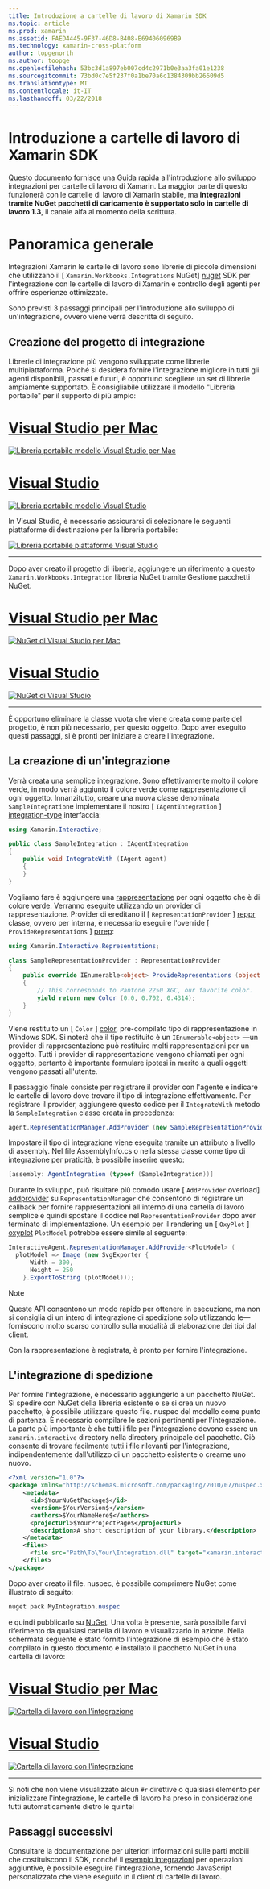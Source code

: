 ```yaml
---
title: Introduzione a cartelle di lavoro di Xamarin SDK
ms.topic: article
ms.prod: xamarin
ms.assetid: FAED4445-9F37-46D8-B408-E694060969B9
ms.technology: xamarin-cross-platform
author: topgenorth
ms.author: toopge
ms.openlocfilehash: 53bc3d1a897eb007cd4c2971b0e3aa3fa01e1238
ms.sourcegitcommit: 73bd0c7e5f237f0a1be70a6c1384309bb26609d5
ms.translationtype: MT
ms.contentlocale: it-IT
ms.lasthandoff: 03/22/2018
---
```

# <a name="getting-started-with-the-xamarin-workbooks-sdk"></a>Introduzione a cartelle di lavoro di Xamarin SDK

Questo documento fornisce una Guida rapida all'introduzione allo sviluppo integrazioni per cartelle di lavoro di Xamarin. La maggior parte di questo funzionerà con le cartelle di lavoro di Xamarin stabile, ma **integrazioni tramite NuGet pacchetti di caricamento è supportato solo in cartelle di lavoro 1.3**, il canale alfa al momento della scrittura.

# <a name="general-overview"></a>Panoramica generale

Integrazioni Xamarin le cartelle di lavoro sono librerie di piccole dimensioni che utilizzano il [ `Xamarin.Workbooks.Integrations` NuGet] [ nuget] SDK per l'integrazione con le cartelle di lavoro di Xamarin e controllo degli agenti per offrire esperienze ottimizzate.

Sono previsti 3 passaggi principali per l'introduzione allo sviluppo di un'integrazione, ovvero viene verrà descritta di seguito.

## <a name="creating-the-integration-project"></a>Creazione del progetto di integrazione

Librerie di integrazione più vengono sviluppate come librerie multipiattaforma. Poiché si desidera fornire l'integrazione migliore in tutti gli agenti disponibili, passati e futuri, è opportuno scegliere un set di librerie ampiamente supportato. È consigliabile utilizzare il modello "Libreria portabile" per il supporto di più ampio:

# <a name="visual-studio-for-mactabvsmac"></a>[Visual Studio per Mac](#tab/vsmac)

[![Libreria portabile modello Visual Studio per Mac](images/xamarin-studio-pcl.png)](images/xamarin-studio-pcl.png#lightbox)

# <a name="visual-studiotabvswin"></a>[Visual Studio](#tab/vswin)

[![Libreria portabile modello Visual Studio](images/visual-studio-pcl.png)](images/visual-studio-pcl.png#lightbox)

In Visual Studio, è necessario assicurarsi di selezionare le seguenti piattaforme di destinazione per la libreria portabile:

[![Libreria portabile piattaforme Visual Studio](images/visual-studio-pcl-platforms.png)](images/visual-studio-pcl-platforms.png#lightbox)

-----

Dopo aver creato il progetto di libreria, aggiungere un riferimento a questo `Xamarin.Workbooks.Integration` libreria NuGet tramite Gestione pacchetti NuGet.

# <a name="visual-studio-for-mactabvsmac"></a>[Visual Studio per Mac](#tab/vsmac)

[![NuGet di Visual Studio per Mac](images/xamarin-studio-nuget.png)](images/xamarin-studio-nuget.png#lightbox)

# <a name="visual-studiotabvswin"></a>[Visual Studio](#tab/vswin)

[![NuGet di Visual Studio](images/visual-studio-nuget.png)](images/visual-studio-nuget.png#lightbox)

-----

È opportuno eliminare la classe vuota che viene creata come parte del progetto, è non più necessario, per questo oggetto. Dopo aver eseguito questi passaggi, si è pronti per iniziare a creare l'integrazione.

## <a name="building-an-integration"></a>La creazione di un'integrazione

Verrà creata una semplice integrazione. Sono effettivamente molto il colore verde, in modo verrà aggiunto il colore verde come rappresentazione di ogni oggetto. Innanzitutto, creare una nuova classe denominata `SampleIntegration`e implementare il nostro [ `IAgentIntegration` ] [ integration-type] interfaccia:

```csharp
using Xamarin.Interactive;

public class SampleIntegration : IAgentIntegration
{
    public void IntegrateWith (IAgent agent)
    {
    }
}
```

Vogliamo fare è aggiungere una [rappresentazione](~/tools/workbooks/sdk/representations.md) per ogni oggetto che è di colore verde. Verranno eseguite utilizzando un provider di rappresentazione. Provider di ereditano il [ `RepresentationProvider` ] [ reppr] classe, ovvero per interna, è necessario eseguire l'override [ `ProvideRepresentations` ] [ prrep]:

```csharp
using Xamarin.Interactive.Representations;

class SampleRepresentationProvider : RepresentationProvider
{
    public override IEnumerable<object> ProvideRepresentations (object obj)
    {
        // This corresponds to Pantone 2250 XGC, our favorite color.
        yield return new Color (0.0, 0.702, 0.4314);
    }
}
```

Viene restituito un [ `Color` ] [ color], pre-compilato tipo di rappresentazione in Windows SDK.
Si noterà che il tipo restituito è un `IEnumerable<object>` &mdash;un provider di rappresentazione può restituire molti rappresentazioni per un oggetto. Tutti i provider di rappresentazione vengono chiamati per ogni oggetto, pertanto è importante formulare ipotesi in merito a quali oggetti vengono passati all'utente.

Il passaggio finale consiste per registrare il provider con l'agente e indicare le cartelle di lavoro dove trovare il tipo di integrazione effettivamente. Per registrare il provider, aggiungere questo codice per il `IntegrateWith` metodo la `SampleIntegration` classe creata in precedenza:

```csharp
agent.RepresentationManager.AddProvider (new SampleRepresentationProvider ());
```

Impostare il tipo di integrazione viene eseguita tramite un attributo a livello di assembly. Nel file AssemblyInfo.cs o nella stessa classe come tipo di integrazione per praticità, è possibile inserire questo:

```csharp
[assembly: AgentIntegration (typeof (SampleIntegration))]
````

Durante lo sviluppo, può risultare più comodo usare [ `AddProvider` overload] [ addprovider] su `RepresentationManager` che consentono di registrare un callback per fornire rappresentazioni all'interno di una cartella di lavoro semplice e quindi spostare il codice nel `RepresentationProvider` dopo aver terminato di implementazione. Un esempio per il rendering un [ `OxyPlot` ] [ oxyplot] `PlotModel` potrebbe essere simile al seguente:

```csharp
InteractiveAgent.RepresentationManager.AddProvider<PlotModel> (
  plotModel => Image (new SvgExporter {
      Width = 300,
      Height = 250
    }.ExportToString (plotModel)));
```

> [!NOTE]
> Queste API consentono un modo rapido per ottenere in esecuzione, ma non si consiglia di un intero di integrazione di spedizione solo utilizzando le&mdash;forniscono molto scarso controllo sulla modalità di elaborazione dei tipi dal client.

Con la rappresentazione è registrata, è pronto per fornire l'integrazione.

## <a name="shipping-your-integration"></a>L'integrazione di spedizione

Per fornire l'integrazione, è necessario aggiungerlo a un pacchetto NuGet.
Si spedire con NuGet della libreria esistente o se si crea un nuovo pacchetto, è possibile utilizzare questo file. nuspec del modello come punto di partenza.
È necessario compilare le sezioni pertinenti per l'integrazione. La parte più importante è che tutti i file per l'integrazione devono essere un `xamarin.interactive` directory nella directory principale del pacchetto. Ciò consente di trovare facilmente tutti i file rilevanti per l'integrazione, indipendentemente dall'utilizzo di un pacchetto esistente o crearne uno nuovo.

```xml
<?xml version="1.0"?>
<package xmlns="http://schemas.microsoft.com/packaging/2010/07/nuspec.xsd">
    <metadata>
      <id>$YourNuGetPackage$</id>
      <version>$YourVersion$</version>
      <authors>$YourNameHere$</authors>
      <projectUrl>$YourProjectPage$</projectUrl>
      <description>A short description of your library.</description>
    </metadata>
    <files>
      <file src="Path\To\Your\Integration.dll" target="xamarin.interactive" />
    </files>
</package>
```

Dopo aver creato il file. nuspec, è possibile comprimere NuGet come illustrato di seguito:

```csharp
nuget pack MyIntegration.nuspec
```

e quindi pubblicarlo su [NuGet][nugetorg]. Una volta è presente, sarà possibile farvi riferimento da qualsiasi cartella di lavoro e visualizzarlo in azione. Nella schermata seguente è stato fornito l'integrazione di esempio che è stato compilato in questo documento e installato il pacchetto NuGet in una cartella di lavoro:

# <a name="visual-studio-for-mactabvsmac"></a>[Visual Studio per Mac](#tab/vsmac)

[![Cartella di lavoro con l'integrazione](images/mac-workbooks-integrated.png)](images/mac-workbooks-integrated.png#lightbox)

# <a name="visual-studiotabvswin"></a>[Visual Studio](#tab/vswin)

[![Cartella di lavoro con l'integrazione](images/windows-workbooks-integrated.png)](images/windows-workbooks-integrated.png#lightbox)

-----

Si noti che non viene visualizzato alcun `#r` direttive o qualsiasi elemento per inizializzare l'integrazione, le cartelle di lavoro ha preso in considerazione tutti automaticamente dietro le quinte!

## <a name="next-steps"></a>Passaggi successivi

Consultare la documentazione per ulteriori informazioni sulle parti mobili che costituiscono il SDK, nonché il [esempio integrazioni](~/tools/workbooks/samples/index.md) per operazioni aggiuntive, è possibile eseguire l'integrazione, fornendo JavaScript personalizzato che viene eseguito in il client di cartelle di lavoro.

[integration-type]: https://developer.xamarin.com/api/type/Xamarin.Interactive.IAgentIntegration/
[repman-api]: https://developer.xamarin.com/api/type/Xamarin.Interactive.Representations.IRepresentationManager/
[color]: https://developer.xamarin.com/api/type/Xamarin.Interactive.Representations.Color/
[xir]: https://developer.xamarin.com/api/namespace/Xamarin.Interactive.Representations/
[reppr]: https://developer.xamarin.com/api/type/Xamarin.Interactive.Representations.RepresentationProvider/
[prrep]: https://developer.xamarin.com/api/member/Xamarin.Interactive.Representations.RepresentationProvider.ProvideRepresentations/p/System.Object/
[nugetorg]: https://nuget.org
[nuget]: https://nuget.org/packages/Xamarin.Workbooks.Integration
[addprovider]: https://developer.xamarin.com/api/member/Xamarin.Interactive.Representations.IRepresentationManager.AddProvider/
[oxyplot]: http://www.oxyplot.org/
